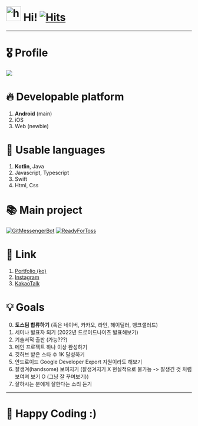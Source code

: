 # <img src="https://user-images.githubusercontent.com/1303154/88677602-1635ba80-d120-11ea-84d8-d263ba5fc3c0.gif" width="40px" alt="hi"> Hi! [![Hits](https://hits.seeyoufarm.com/api/count/incr/badge.svg?url=https%3A%2F%2Fgithub.com%2Fjisungbin%2Fjisungbin&count_bg=%2396D667&title_bg=%23555555&icon=ghostery.svg&icon_color=%23FFFFFF&title=see+my+profile&edge_flat=false)](https://github.com/jisungbin/fashion-guide)

-----

# 🎖️ Profile

![](https://github-readme-stats.vercel.app/api?username=jisungbin&show_icons=true&count_private=true&include_all_commits=true) <br/>
<!-- [![Solved.ac Profile](http://mazassumnida.wtf/api/v2/generate_badge?boj=sungbin5304)](https://solved.ac/sungbin5304/) -->



# 🔥 Developable platform

1. **Android** (main)
2. iOS
3. Web (newbie)



# 🔧 Usable languages

1. **Kotlin**, Java
2. Javascript, Typescript
3. Swift
4. Html, Css



# 📚 Main project

[![GitMessengerBot](https://github-readme-stats.vercel.app/api/pin/?username=jisungbin&repo=wip-projects)](https://github.com/jisungbin/wip-projects)
[![ReadyForToss](https://github-readme-stats.vercel.app/api/pin/?username=jisungbin&repo=ready-for-toss)](https://github.com/jisungbin/ready-for-toss)



# 🔗 Link

1. [Portfolio (ko)](https://jisungbin.notion.site/jisungbin/84d547d8f13d445aa0cec8c526e3f803)
2. [Instagram](https://www.instagram.com/sungbin__5304)
3. [KakaoTalk](https://open.kakao.com/me/duck__bin)



# 💡 Goals

0. **토스팀 합류하기** (혹은 네이버, 카카오, 라인, 헤이딜러, 뱅크샐러드)
1. 세미나 발표자 되기 (2022년 드로이드나이츠 발표해보기)
2. 기술서적 출판 (가능???)
3. 메인 프로젝트 하나 이상 완성하기
4. 깃허브 받은 스타 수 1K 달성하기
5. 안드로이드 Google Developer Export 지원이라도 해보기
6. 잘생겨(handsome) 보여지기 (잘생겨지기 X 현실적으로 불가능 -> 잘생긴 것 처럼 보여져 보기 O (그냥 잘 꾸며보기))
7. 잘하시는 분에게 잘한다는 소리 듣기

-----

# 🤗 Happy Coding :)

